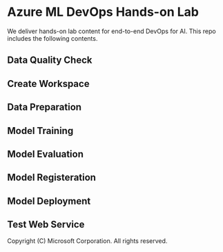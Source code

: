 # Azure ML DevOps Hands-on Lab

We deliver hands-on lab content for end-to-end DevOps for AI. This repo includes the following contents.


## Data Quality Check

## Create Workspace

## Data Preparation

## Model Training

## Model Evaluation

## Model Registeration

## Model Deployment

## Test Web Service



Copyright (C) Microsoft Corporation. All rights reserved.​

